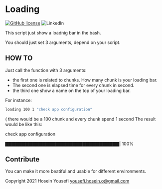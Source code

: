 # Loading
[![GitHub license](https://img.shields.io/github/license/hosein-yousefii/docker-ansible)](https://github.com/hosein-yousefii/docker-ansible/blob/master/LICENSE)
![LinkedIn](https://shields.io/badge/style-hoseinyousefii-black?logo=linkedin&label=LinkedIn&link=https://www.linkedin.com/in/hoseinyousefi)

This script just show a loadnig bar in the bash.

You should just set 3 arguments, depend on your script.


## HOW TO
Just call the function with 3 arguments:
  - the first one is related to chunks. How many chunk is your loading bar.
  - The second one is elapsed time for every chunk in second.
  - the third one show a name on the top of your loading bar.

For instance:
```bash
loading 100 1 "check app configuration"
```
( there would be a 100 chunk and every chunk spend 1 second
The result would be like this:

check app configuration

▇▇▇▇▇▇▇▇▇▇▇▇▇▇▇▇▇▇▇▇▇▇▇▇▇▇▇▇▇▇▇▇▇▇| 100%


## Contribute
You can make it more beatiful and usable for different environments.





Copyright 2021 Hosein Yousefi <yousefi.hosein.o@gmail.com>
